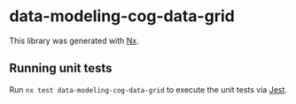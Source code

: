 # data-modeling-cog-data-grid

This library was generated with [Nx](https://nx.dev).

## Running unit tests

Run `nx test data-modeling-cog-data-grid` to execute the unit tests via [Jest](https://jestjs.io).

